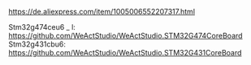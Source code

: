 
https://de.aliexpress.com/item/1005006552207317.html

Stm32g474ceu6 _ l: https://github.com/WeActStudio/WeActStudio.STM32G474CoreBoard 
Stm32g431cbu6: https://github.com/WeActStudio/WeActStudio.STM32G431CoreBoard

